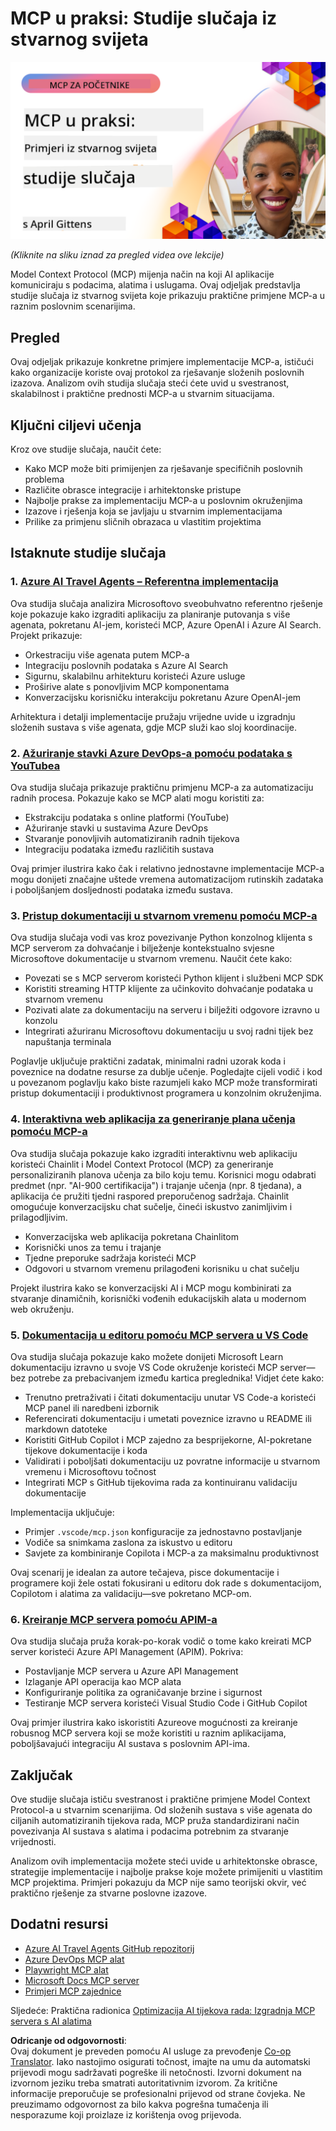 <!--
CO_OP_TRANSLATOR_METADATA:
{
  "original_hash": "61a160248efabe92b09d7b08293d17db",
  "translation_date": "2025-08-18T17:15:32+00:00",
  "source_file": "09-CaseStudy/README.md",
  "language_code": "hr"
}
-->
# MCP u praksi: Studije slučaja iz stvarnog svijeta

[![MCP u praksi: Studije slučaja iz stvarnog svijeta](../../../translated_images/10.3262cc80b4de5071fde8ba74c5c5d6738a0a9f398dcc0423f0210f632e2238b8.hr.png)](https://youtu.be/IxshWb2Az5w)

_(Kliknite na sliku iznad za pregled videa ove lekcije)_

Model Context Protocol (MCP) mijenja način na koji AI aplikacije komuniciraju s podacima, alatima i uslugama. Ovaj odjeljak predstavlja studije slučaja iz stvarnog svijeta koje prikazuju praktične primjene MCP-a u raznim poslovnim scenarijima.

## Pregled

Ovaj odjeljak prikazuje konkretne primjere implementacije MCP-a, ističući kako organizacije koriste ovaj protokol za rješavanje složenih poslovnih izazova. Analizom ovih studija slučaja steći ćete uvid u svestranost, skalabilnost i praktične prednosti MCP-a u stvarnim situacijama.

## Ključni ciljevi učenja

Kroz ove studije slučaja, naučit ćete:

- Kako MCP može biti primijenjen za rješavanje specifičnih poslovnih problema
- Različite obrasce integracije i arhitektonske pristupe
- Najbolje prakse za implementaciju MCP-a u poslovnim okruženjima
- Izazove i rješenja koja se javljaju u stvarnim implementacijama
- Prilike za primjenu sličnih obrazaca u vlastitim projektima

## Istaknute studije slučaja

### 1. [Azure AI Travel Agents – Referentna implementacija](./travelagentsample.md)

Ova studija slučaja analizira Microsoftovo sveobuhvatno referentno rješenje koje pokazuje kako izgraditi aplikaciju za planiranje putovanja s više agenata, pokretanu AI-jem, koristeći MCP, Azure OpenAI i Azure AI Search. Projekt prikazuje:

- Orkestraciju više agenata putem MCP-a
- Integraciju poslovnih podataka s Azure AI Search
- Sigurnu, skalabilnu arhitekturu koristeći Azure usluge
- Proširive alate s ponovljivim MCP komponentama
- Konverzacijsku korisničku interakciju pokretanu Azure OpenAI-jem

Arhitektura i detalji implementacije pružaju vrijedne uvide u izgradnju složenih sustava s više agenata, gdje MCP služi kao sloj koordinacije.

### 2. [Ažuriranje stavki Azure DevOps-a pomoću podataka s YouTubea](./UpdateADOItemsFromYT.md)

Ova studija slučaja prikazuje praktičnu primjenu MCP-a za automatizaciju radnih procesa. Pokazuje kako se MCP alati mogu koristiti za:

- Ekstrakciju podataka s online platformi (YouTube)
- Ažuriranje stavki u sustavima Azure DevOps
- Stvaranje ponovljivih automatiziranih radnih tijekova
- Integraciju podataka između različitih sustava

Ovaj primjer ilustrira kako čak i relativno jednostavne implementacije MCP-a mogu donijeti značajne uštede vremena automatizacijom rutinskih zadataka i poboljšanjem dosljednosti podataka između sustava.

### 3. [Pristup dokumentaciji u stvarnom vremenu pomoću MCP-a](./docs-mcp/README.md)

Ova studija slučaja vodi vas kroz povezivanje Python konzolnog klijenta s MCP serverom za dohvaćanje i bilježenje kontekstualno svjesne Microsoftove dokumentacije u stvarnom vremenu. Naučit ćete kako:

- Povezati se s MCP serverom koristeći Python klijent i službeni MCP SDK
- Koristiti streaming HTTP klijente za učinkovito dohvaćanje podataka u stvarnom vremenu
- Pozivati alate za dokumentaciju na serveru i bilježiti odgovore izravno u konzolu
- Integrirati ažuriranu Microsoftovu dokumentaciju u svoj radni tijek bez napuštanja terminala

Poglavlje uključuje praktični zadatak, minimalni radni uzorak koda i poveznice na dodatne resurse za dublje učenje. Pogledajte cijeli vodič i kod u povezanom poglavlju kako biste razumjeli kako MCP može transformirati pristup dokumentaciji i produktivnost programera u konzolnim okruženjima.

### 4. [Interaktivna web aplikacija za generiranje plana učenja pomoću MCP-a](./docs-mcp/README.md)

Ova studija slučaja pokazuje kako izgraditi interaktivnu web aplikaciju koristeći Chainlit i Model Context Protocol (MCP) za generiranje personaliziranih planova učenja za bilo koju temu. Korisnici mogu odabrati predmet (npr. "AI-900 certifikacija") i trajanje učenja (npr. 8 tjedana), a aplikacija će pružiti tjedni raspored preporučenog sadržaja. Chainlit omogućuje konverzacijsku chat sučelje, čineći iskustvo zanimljivim i prilagodljivim.

- Konverzacijska web aplikacija pokretana Chainlitom
- Korisnički unos za temu i trajanje
- Tjedne preporuke sadržaja koristeći MCP
- Odgovori u stvarnom vremenu prilagođeni korisniku u chat sučelju

Projekt ilustrira kako se konverzacijski AI i MCP mogu kombinirati za stvaranje dinamičnih, korisnički vođenih edukacijskih alata u modernom web okruženju.

### 5. [Dokumentacija u editoru pomoću MCP servera u VS Code](./docs-mcp/README.md)

Ova studija slučaja pokazuje kako možete donijeti Microsoft Learn dokumentaciju izravno u svoje VS Code okruženje koristeći MCP server—bez potrebe za prebacivanjem između kartica preglednika! Vidjet ćete kako:

- Trenutno pretraživati i čitati dokumentaciju unutar VS Code-a koristeći MCP panel ili naredbeni izbornik
- Referencirati dokumentaciju i umetati poveznice izravno u README ili markdown datoteke
- Koristiti GitHub Copilot i MCP zajedno za besprijekorne, AI-pokretane tijekove dokumentacije i koda
- Validirati i poboljšati dokumentaciju uz povratne informacije u stvarnom vremenu i Microsoftovu točnost
- Integrirati MCP s GitHub tijekovima rada za kontinuiranu validaciju dokumentacije

Implementacija uključuje:

- Primjer `.vscode/mcp.json` konfiguracije za jednostavno postavljanje
- Vodiče sa snimkama zaslona za iskustvo u editoru
- Savjete za kombiniranje Copilota i MCP-a za maksimalnu produktivnost

Ovaj scenarij je idealan za autore tečajeva, pisce dokumentacije i programere koji žele ostati fokusirani u editoru dok rade s dokumentacijom, Copilotom i alatima za validaciju—sve pokretano MCP-om.

### 6. [Kreiranje MCP servera pomoću APIM-a](./apimsample.md)

Ova studija slučaja pruža korak-po-korak vodič o tome kako kreirati MCP server koristeći Azure API Management (APIM). Pokriva:

- Postavljanje MCP servera u Azure API Management
- Izlaganje API operacija kao MCP alata
- Konfiguriranje politika za ograničavanje brzine i sigurnost
- Testiranje MCP servera koristeći Visual Studio Code i GitHub Copilot

Ovaj primjer ilustrira kako iskoristiti Azureove mogućnosti za kreiranje robusnog MCP servera koji se može koristiti u raznim aplikacijama, poboljšavajući integraciju AI sustava s poslovnim API-ima.

## Zaključak

Ove studije slučaja ističu svestranost i praktične primjene Model Context Protocol-a u stvarnim scenarijima. Od složenih sustava s više agenata do ciljanih automatiziranih tijekova rada, MCP pruža standardizirani način povezivanja AI sustava s alatima i podacima potrebnim za stvaranje vrijednosti.

Analizom ovih implementacija možete steći uvide u arhitektonske obrasce, strategije implementacije i najbolje prakse koje možete primijeniti u vlastitim MCP projektima. Primjeri pokazuju da MCP nije samo teorijski okvir, već praktično rješenje za stvarne poslovne izazove.

## Dodatni resursi

- [Azure AI Travel Agents GitHub repozitorij](https://github.com/Azure-Samples/azure-ai-travel-agents)
- [Azure DevOps MCP alat](https://github.com/microsoft/azure-devops-mcp)
- [Playwright MCP alat](https://github.com/microsoft/playwright-mcp)
- [Microsoft Docs MCP server](https://github.com/MicrosoftDocs/mcp)
- [Primjeri MCP zajednice](https://github.com/microsoft/mcp)

Sljedeće: Praktična radionica [Optimizacija AI tijekova rada: Izgradnja MCP servera s AI alatima](../10-StreamliningAIWorkflowsBuildingAnMCPServerWithAIToolkit/README.md)

**Odricanje od odgovornosti**:  
Ovaj dokument je preveden pomoću AI usluge za prevođenje [Co-op Translator](https://github.com/Azure/co-op-translator). Iako nastojimo osigurati točnost, imajte na umu da automatski prijevodi mogu sadržavati pogreške ili netočnosti. Izvorni dokument na izvornom jeziku treba smatrati autoritativnim izvorom. Za kritične informacije preporučuje se profesionalni prijevod od strane čovjeka. Ne preuzimamo odgovornost za bilo kakva pogrešna tumačenja ili nesporazume koji proizlaze iz korištenja ovog prijevoda.